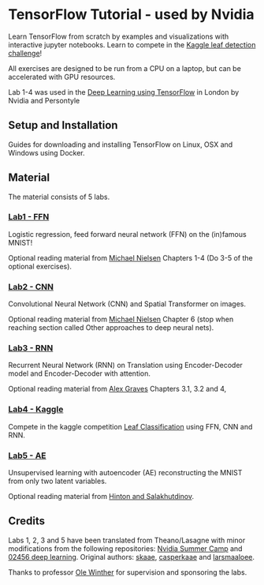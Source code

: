 # TensorFlow Tutorial - used by Nvidia
Learn TensorFlow from scratch by examples and visualizations with interactive jupyter notebooks. Learn to compete in the [Kaggle leaf detection challenge](https://www.kaggle.com/c/leaf-classification)!

All exercises are designed to be run from a CPU on a laptop, but can be accelerated with GPU resources.

Lab 1-4 was used in the [Deep Learning using TensorFlow](http://www.eventbrite.com/e/deep-learning-using-tensorflow-tickets-27071720244#) in London by Nvidia and Persontyle

## Setup and Installation

Guides for downloading and installing TensorFlow on Linux, OSX and Windows using Docker.

## Material

The material consists of 5 labs.

### [Lab1 - FFN](https://github.com/alrojo/tensorflow-tutorial/tree/master/lab1_FFN)

Logistic regression, feed forward neural network (FFN) on the (in)famous MNIST!

Optional reading material from [Michael Nielsen](http://neuralnetworksanddeeplearning.com/) Chapters 1-4 (Do 3-5 of the optional exercises).

### [Lab2 - CNN](https://github.com/alrojo/tensorflow-tutorial/tree/master/lab2_CNN)

Convolutional Neural Network (CNN) and Spatial Transformer on images.

Optional reading material from [Michael Nielsen](http://neuralnetworksanddeeplearning.com/) Chapter 6 (stop when reaching section called Other approaches to deep neural nets).

### [Lab3 - RNN](https://github.com/alrojo/tensorflow-tutorial/tree/master/lab3_RNN)

Recurrent Neural Network (RNN) on Translation using Encoder-Decoder model and Encoder-Decoder with attention.

Optional reading material from [Alex Graves](https://www.cs.toronto.edu/~graves/preprint.pdf) Chapters 3.1, 3.2 and 4,

### [Lab4 - Kaggle](https://github.com/alrojo/tensorflow-tutorial/tree/master/lab4_Kaggle)

Compete in the kaggle competition [Leaf Classification](https://www.kaggle.com/c/leaf-classification) using FFN, CNN and RNN.

### [Lab5 - AE](https://github.com/alrojo/tensorflow-tutorial/tree/master/lab5_AE)

Unsupervised learning with autoencoder (AE) reconstructing the MNIST from only two latent variables.

Optional reading material from [Hinton and Salakhutdinov](https://www.cs.toronto.edu/~hinton/science.pdf).

## Credits

Labs 1, 2, 3 and 5 have been translated from Theano/Lasagne with minor modifications from the following repositories: [Nvidia Summer Camp](https://github.com/DeepLearningDTU/nvidia_deep_learning_summercamp_2016) and [02456 deep learning](https://github.com/DeepLearningDTU/02456-deep-learning). Original authors: [skaae](https://github.com/skaae), [casperkaae](https://github.com/casperkaae) and [larsmaaloee](https://github.com/larsmaaloee).

Thanks to professor [Ole Winther](http://cogsys.imm.dtu.dk/staff/winther/) for supervision and sponsoring the labs.
